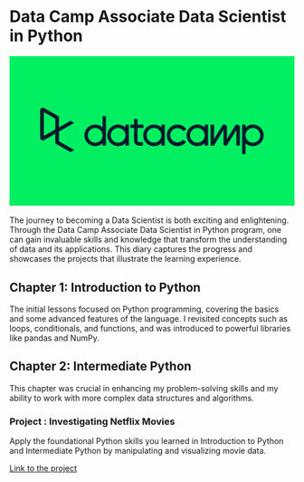 # Data Camp Associate Data Scientist in Python

![DataCap](datacamp.png)

The journey to becoming a Data Scientist is both exciting and enlightening. Through the Data Camp Associate Data Scientist in Python program, one can gain invaluable skills and knowledge that transform the understanding of data and its applications. This diary captures the progress and showcases the projects that illustrate the learning experience.

## Chapter 1: Introduction to Python 

The initial lessons focused on Python programming, covering the basics and some advanced features of the language. I revisited concepts such as loops, conditionals, and functions, and was introduced to powerful libraries like pandas and NumPy.
## Chapter 2: Intermediate Python

This chapter was crucial in enhancing my problem-solving skills and my ability to work with more complex data structures and algorithms.

### Project : Investigating Netflix Movies

Apply the foundational Python skills you learned in Introduction to Python and Intermediate Python by manipulating and visualizing movie data.

[Link to the project](/investigating-netflix-movies)